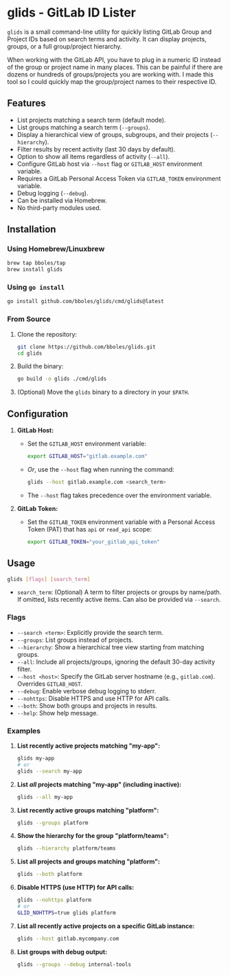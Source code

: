 # glids - GitLab ID Lister

`glids` is a small command-line utility for quickly listing GitLab Group and Project IDs based on search terms and activity. It can display projects, groups, or a full group/project hierarchy.

When working with the GitLab API, you have to plug in a numeric ID instead of the group or project name in many places.  This can be painful if there are dozens or hundreds of groups/projects you are working with.  I made this tool so I could quickly map the group/project names to their respective ID.

## Features

*   List projects matching a search term (default mode).
*   List groups matching a search term (`--groups`).
*   Display a hierarchical view of groups, subgroups, and their projects (`--hierarchy`).
*   Filter results by recent activity (last 30 days by default).
*   Option to show all items regardless of activity (`--all`).
*   Configure GitLab host via `--host` flag or `GITLAB_HOST` environment variable.
*   Requires a GitLab Personal Access Token via `GITLAB_TOKEN` environment variable.
*   Debug logging (`--debug`).
*   Can be installed via Homebrew.
*   No third-party modules used.

## Installation

### Using Homebrew/Linuxbrew

```bash
brew tap bboles/tap
brew install glids
```

### Using `go install`

```bash
go install github.com/bboles/glids/cmd/glids@latest
```

### From Source

1.  Clone the repository:
    ```bash
    git clone https://github.com/bboles/glids.git
    cd glids
    ```
2.  Build the binary:
    ```bash
    go build -o glids ./cmd/glids
    ```
3.  (Optional) Move the `glids` binary to a directory in your `$PATH`.

## Configuration

1.  **GitLab Host:**
    *   Set the `GITLAB_HOST` environment variable:
        ```bash
        export GITLAB_HOST="gitlab.example.com"
        ```
    *   *Or*, use the `--host` flag when running the command:
        ```bash
        glids --host gitlab.example.com <search_term>
        ```
    *   The `--host` flag takes precedence over the environment variable.

2.  **GitLab Token:**
    *   Set the `GITLAB_TOKEN` environment variable with a Personal Access Token (PAT) that has `api` or `read_api` scope:
        ```bash
        export GITLAB_TOKEN="your_gitlab_api_token"
        ```

## Usage

```bash
glids [flags] [search_term]
```

*   `search_term`: (Optional) A term to filter projects or groups by name/path. If omitted, lists recently active items. Can also be provided via `--search`.

### Flags

*   `--search <term>`: Explicitly provide the search term.
*   `--groups`: List groups instead of projects.
*   `--hierarchy`: Show a hierarchical tree view starting from matching groups.
*   `--all`: Include all projects/groups, ignoring the default 30-day activity filter.
*   `--host <host>`: Specify the GitLab server hostname (e.g., `gitlab.com`). Overrides `GITLAB_HOST`.
*   `--debug`: Enable verbose debug logging to stderr.
*   `--nohttps`: Disable HTTPS and use HTTP for API calls.
*   `--both`: Show both groups and projects in results.
*   `--help`: Show help message.

### Examples

1.  **List recently active projects matching "my-app":**
    ```bash
    glids my-app
    # or
    glids --search my-app
    ```

2.  **List *all* projects matching "my-app" (including inactive):**
    ```bash
    glids --all my-app
    ```

3.  **List recently active groups matching "platform":**
    ```bash
    glids --groups platform
    ```

4.  **Show the hierarchy for the group "platform/teams":**
    ```bash
    glids --hierarchy platform/teams
    ```

5.  **List all projects and groups matching "platform":**
    ```bash
    glids --both platform
    ```

6.  **Disable HTTPS (use HTTP) for API calls:**
    ```bash
    glids --nohttps platform
    # or 
    GLID_NOHTTPS=true glids platform
    ```

7.  **List all recently active projects on a specific GitLab instance:**
    ```bash
    glids --host gitlab.mycompany.com
    ```

8.  **List groups with debug output:**
    ```bash
    glids --groups --debug internal-tools
    ```
